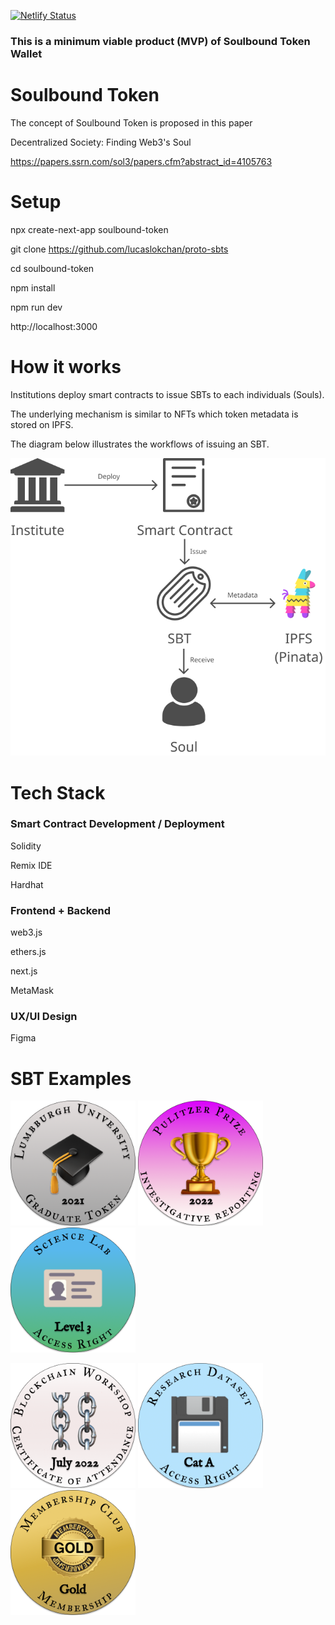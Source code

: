  [![Netlify Status](https://api.netlify.com/api/v1/badges/4a5cd70d-5adc-43ec-8d08-9f1f5992a089/deploy-status)](https://soulbound-token.netlify.app)

### This is a minimum viable product (MVP) of Soulbound Token Wallet

# Soulbound Token

The concept of Soulbound Token is proposed in this paper

Decentralized Society: Finding Web3's Soul

https://papers.ssrn.com/sol3/papers.cfm?abstract_id=4105763

# Setup

npx create-next-app soulbound-token

git clone https://github.com/lucaslokchan/proto-sbts

cd soulbound-token

npm install

npm run dev

http://localhost:3000

# How it works

Institutions deploy smart contracts to issue SBTs to each individuals (Souls). 

The underlying mechanism is similar to NFTs which token metadata is stored on IPFS.

The diagram below illustrates the workflows of issuing an SBT. 


![Diagram](image/diagram.png)

# Tech Stack

### Smart Contract Development / Deployment

Solidity

Remix IDE

Hardhat

### Frontend + Backend
web3.js

ethers.js

next.js

MetaMask

### UX/UI Design
Figma

# SBT Examples
<p float="left">
  <img src="sbt_metadata/image/university_degree.png" width="200"/>
  <img src="sbt_metadata/image/award.png" width="200"/>
  <img src="sbt_metadata/image/property_right_access.png" width="200"/>
</p>
<p float="left">
  <img src="sbt_metadata/image/certificate_of_attendance.png" width="200"/>
  <img src="sbt_metadata/image/property_right_data_cooperatives.png" width="200"/>
  <img src="sbt_metadata/image/membership.png" width="200"/>
</p>
